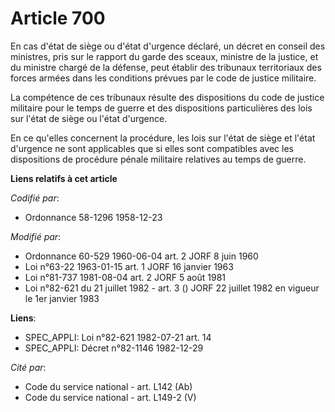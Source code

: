 # Article 700

En cas d'état de siège ou d'état d'urgence déclaré, un décret en conseil des ministres, pris sur le rapport du garde des
sceaux, ministre de la justice, et du ministre chargé de la défense, peut établir des tribunaux territoriaux des forces
armées dans les conditions prévues par le code de justice militaire.

La compétence de ces tribunaux résulte des dispositions du code de justice militaire pour le temps de guerre et des
dispositions particulières des lois sur l'état de siège ou l'état d'urgence.

En ce qu'elles concernent la procédure, les lois sur l'état de siège et l'état d'urgence ne sont applicables que si elles
sont compatibles avec les dispositions de procédure pénale militaire relatives au temps de guerre.

**Liens relatifs à cet article**

_Codifié par_:

  - Ordonnance 58-1296 1958-12-23

_Modifié par_:

  - Ordonnance 60-529 1960-06-04 art. 2 JORF 8 juin 1960
  - Loi n°63-22 1963-01-15 art. 1 JORF 16 janvier 1963
  - Loi n°81-737 1981-08-04 art. 2 JORF 5 août 1981
  - Loi n°82-621 du 21 juillet 1982 - art. 3 () JORF 22 juillet 1982 en vigueur le 1er janvier 1983

**Liens**:

  - SPEC_APPLI: Loi n°82-621 1982-07-21 art. 14
  - SPEC_APPLI: Décret n°82-1146 1982-12-29

_Cité par_:

  - Code du service national - art. L142 (Ab)
  - Code du service national - art. L149-2 (V)
